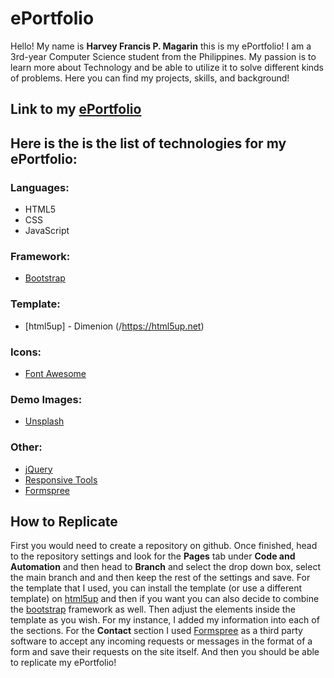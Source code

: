 # ePortfolio

Hello! My name is **Harvey Francis P. Magarin** this is my ePortfolio! I am a 3rd-year Computer Science student from the Philippines. My passion is to learn more about Technology and be able to utilize it to solve different kinds of problems. Here you can find my projects, skills, and background! 

## Link to my [ePortfolio](/https://harv1821.github.io/ePortfolio)

## Here is the is the list of technologies for my ePortfolio:

### Languages:
- HTML5
- CSS
- JavaScript

### Framework:
- [Bootstrap](/https://getbootstrap.com/)

### Template:
- [html5up] - Dimenion (/https://html5up.net)

### Icons:
- [Font Awesome](/fontawesome.io)

### Demo Images:
- [Unsplash](/unsplash.com)

### Other:
- [jQuery](/jquery.com)
- [Responsive Tools](/github.com/ajlkn/responsive-tools)
- [Formspree](/formspree.io)

## How to Replicate

First you would need to create a repository on github. Once finished, head to the repository settings and look for the __Pages__ tab under __Code and Automation__ and then head to __Branch__ and select the drop down box, select the main branch and and then keep the rest of the settings and save. For the template that I used, you can install the template (or use a different template) on [html5up](/https://html5up.net) and then if you want you can also decide to combine the [bootstrap](/https://getbootstrap.com/) framework as well. Then adjust the elements inside the template as you wish. For my instance, I added my information into each of the sections. For the __Contact__ section I used [Formspree](/formspree.io) as a third party software to accept any incoming requests or messages in the format of a form and save their requests on the site itself. And then you should be able to replicate my ePortfolio!